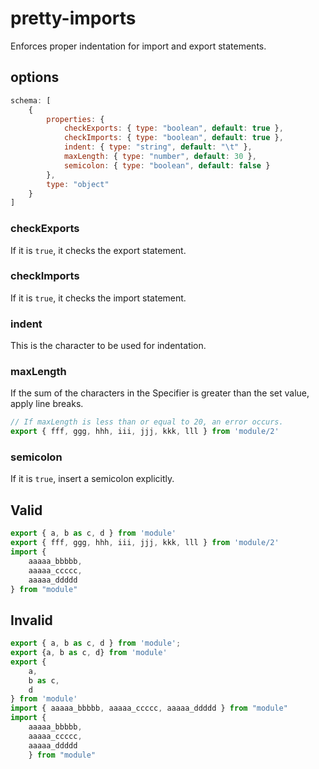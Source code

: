# pretty-imports
Enforces proper indentation for import and export statements.

## options
```js
schema: [
    {
        properties: {
            checkExports: { type: "boolean", default: true },
            checkImports: { type: "boolean", default: true },
            indent: { type: "string", default: "\t" },
            maxLength: { type: "number", default: 30 },
            semicolon: { type: "boolean", default: false }
        },
        type: "object"
    }
]
```
### checkExports
If it is `true`, it checks the export statement.
### checkImports
If it is `true`, it checks the import statement.
### indent
This is the character to be used for indentation.
### maxLength
If the sum of the characters in the Specifier is greater than the set value, apply line breaks.
```js
// If maxLength is less than or equal to 20, an error occurs.
export { fff, ggg, hhh, iii, jjj, kkk, lll } from 'module/2'
```
### semicolon
If it is `true`, insert a semicolon explicitly.

## Valid
```js
export { a, b as c, d } from 'module'
export { fff, ggg, hhh, iii, jjj, kkk, lll } from 'module/2'
import {
    aaaaa_bbbbb,
    aaaaa_ccccc,
	aaaaa_ddddd
} from "module"
```

## Invalid
```js
export { a, b as c, d } from 'module';
export {a, b as c, d} from 'module'
export {
    a,
    b as c,
    d
} from 'module'
import { aaaaa_bbbbb, aaaaa_ccccc, aaaaa_ddddd } from "module"
import {
    aaaaa_bbbbb,
    aaaaa_ccccc,
    aaaaa_ddddd
    } from "module"
```